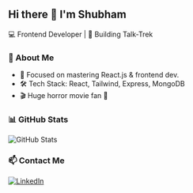 ## Hi there 👋 I'm Shubham 

💻 Frontend Developer | 🚀 Building Talk-Trek  

### 🌟 About Me  
- 🎯 Focused on mastering React.js & frontend dev.  
- 🛠️ Tech Stack: React, Tailwind, Express, MongoDB  
- 🎬 Huge horror movie fan 🍿  

### 📊 GitHub Stats  
![GitHub Stats](https://github-readme-stats.vercel.app/api?username=shubham4349&show_icons=true&theme=radical)  

### 📫 Contact Me  
[![LinkedIn](https://img.shields.io/badge/LinkedIn-Connect-blue?style=flat&logo=linkedin)](https://linkedin.com/in/shub4349)  


<!--
**shubham4349/shubham4349** is a ✨ _special_ ✨ repository because its `README.md` (this file) appears on your GitHub profile.

Here are some ideas to get you started:

- 🔭 I’m currently working on ...
- 🌱 I’m currently learning ...
- 👯 I’m looking to collaborate on ...
- 🤔 I’m looking for help with ...
- 💬 Ask me about ...
- 📫 How to reach me: ...
- 😄 Pronouns: ...
- ⚡ Fun fact: ...
-->
